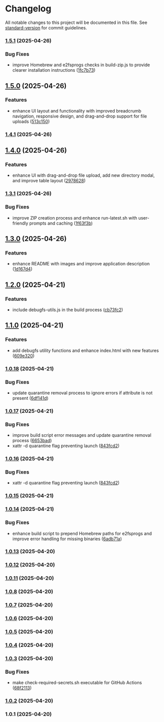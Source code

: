 # Changelog

All notable changes to this project will be documented in this file. See [standard-version](https://github.com/conventional-changelog/standard-version) for commit guidelines.

### [1.5.1](https://github.com/delaneyb/e2fsgui/compare/v1.5.0...v1.5.1) (2025-04-26)


### Bug Fixes

* improve Homebrew and e2fsprogs checks in build-zip.js to provide clearer installation instructions ([1fc7b73](https://github.com/delaneyb/e2fsgui/commit/1fc7b739e416055134ec271bc2255381b68ee150))

## [1.5.0](https://github.com/delaneyb/e2fsgui/compare/v1.4.1...v1.5.0) (2025-04-26)


### Features

* enhance UI layout and functionality with improved breadcrumb navigation, responsive design, and drag-and-drop support for file uploads ([513c150](https://github.com/delaneyb/e2fsgui/commit/513c150fd147d883353ac6da718e1e376bc8172d))

### [1.4.1](https://github.com/delaneyb/e2fsgui/compare/v1.4.0...v1.4.1) (2025-04-26)

## [1.4.0](https://github.com/delaneyb/e2fsgui/compare/v1.3.1...v1.4.0) (2025-04-26)


### Features

* enhance UI with drag-and-drop file upload, add new directory modal, and improve table layout ([2978628](https://github.com/delaneyb/e2fsgui/commit/29786284d1d4aa3db9cf8d099a3e1b870048a6ab))

### [1.3.1](https://github.com/delaneyb/e2fsgui/compare/v1.3.0...v1.3.1) (2025-04-26)


### Bug Fixes

* improve ZIP creation process and enhance run-latest.sh with user-friendly prompts and caching ([1f63f3b](https://github.com/delaneyb/e2fsgui/commit/1f63f3b18eb4d716f9ce551762cb8c8256fa1d50))

## [1.3.0](https://github.com/delaneyb/e2fsgui/compare/v1.2.0...v1.3.0) (2025-04-26)


### Features

* enhance README with images and improve application description ([1d167d4](https://github.com/delaneyb/e2fsgui/commit/1d167d41592a9fc737b8f06e8fe5360b6f7b2279))

## [1.2.0](https://github.com/delaneyb/e2fsgui/compare/v1.1.0...v1.2.0) (2025-04-21)


### Features

* include debugfs-utils.js in the build process ([cb73fc2](https://github.com/delaneyb/e2fsgui/commit/cb73fc2567606876cef0cb72ca4492900fc935d2))

## [1.1.0](https://github.com/delaneyb/e2fsgui/compare/v1.0.18...v1.1.0) (2025-04-21)


### Features

* add debugfs utility functions and enhance index.html with new features ([609e320](https://github.com/delaneyb/e2fsgui/commit/609e3206cc7b7bdedbee4f6e4b47b8c3a3d463ee))

### [1.0.18](https://github.com/delaneyb/e2fsgui/compare/v1.0.17...v1.0.18) (2025-04-21)


### Bug Fixes

* update quarantine removal process to ignore errors if attribute is not present ([6df141d](https://github.com/delaneyb/e2fsgui/commit/6df141d729374982f6d3bb394ce3063f66e34ef6))

### [1.0.17](https://github.com/delaneyb/e2fsgui/compare/v1.0.15...v1.0.17) (2025-04-21)


### Bug Fixes

* improve build script error messages and update quarantine removal process ([6653bad](https://github.com/delaneyb/e2fsgui/commit/6653bad365c99036d04c7f90fed7559a937b11bb))
* xattr -d quarantine flag preventing launch ([843fcd2](https://github.com/delaneyb/e2fsgui/commit/843fcd20496625fc295c744309fdb43cea2a74fa))

### [1.0.16](https://github.com/delaneyb/e2fsgui/compare/v1.0.15...v1.0.16) (2025-04-21)


### Bug Fixes

* xattr -d quarantine flag preventing launch ([843fcd2](https://github.com/delaneyb/e2fsgui/commit/843fcd20496625fc295c744309fdb43cea2a74fa))

### [1.0.15](https://github.com/delaneyb/e2fsgui/compare/v1.0.14...v1.0.15) (2025-04-21)

### [1.0.14](https://github.com/delaneyb/e2fsgui/compare/v1.0.13...v1.0.14) (2025-04-21)


### Bug Fixes

* enhance build script to prepend Homebrew paths for e2fsprogs and improve error handling for missing binaries ([6adb71a](https://github.com/delaneyb/e2fsgui/commit/6adb71ad12e50e23ad91225c3f0fbfe5980ea8b3))

### [1.0.13](https://github.com/delaneyb/e2fsgui/compare/v1.0.12...v1.0.13) (2025-04-20)

### [1.0.12](https://github.com/delaneyb/e2fsgui/compare/v1.0.11...v1.0.12) (2025-04-20)

### [1.0.11](https://github.com/delaneyb/e2fsgui/compare/v1.0.10...v1.0.11) (2025-04-20)

### [1.0.8](https://github.com/delaneyb/e2fsgui/compare/v1.0.7...v1.0.8) (2025-04-20)

### [1.0.7](https://github.com/delaneyb/e2fsgui/compare/v1.0.6...v1.0.7) (2025-04-20)

### [1.0.6](https://github.com/delaneyb/e2fsgui/compare/v1.0.5...v1.0.6) (2025-04-20)

### [1.0.5](https://github.com/delaneyb/e2fsgui/compare/v1.0.4...v1.0.5) (2025-04-20)

### [1.0.4](https://github.com/delaneyb/e2fsgui/compare/v1.0.3...v1.0.4) (2025-04-20)

### [1.0.3](https://github.com/delaneyb/e2fsgui/compare/v1.0.2...v1.0.3) (2025-04-20)


### Bug Fixes

* make check-required-secrets.sh executable for GitHub Actions ([68f2113](https://github.com/delaneyb/e2fsgui/commit/68f2113c48ce5867732ad561d00ef3baa73ece78))

### [1.0.2](https://github.com/delaneyb/e2fsgui/compare/v1.0.1...v1.0.2) (2025-04-20)

### 1.0.1 (2025-04-20)
